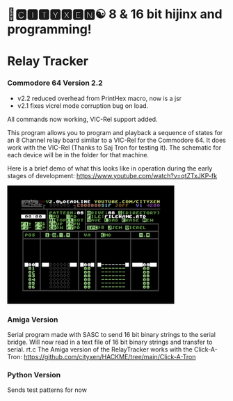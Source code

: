 # 🌆🅲🅸🆃🆈🆇🅴🅽☯️ 8 & 16 bit hijinx and programming!

# Relay Tracker

### Commodore 64 Version 2.2

* v2.2 reduced overhead from PrintHex macro, now is a jsr 
* v2.1 fixes vicrel mode corruption bug on load.

All commands now working, VIC-Rel support added.

This program allows you to program and playback a sequence of states for an 8 Channel relay board similar to a VIC-Rel for the Commodore 64. It does work with the VIC-Rel (Thanks to Saj Tron for testing it). The schematic for each device will be in the folder for that machine.

Here is a brief demo of what this looks like in operation during the early stages of development: https://www.youtube.com/watch?v=qtZTxJKP-fk

![C64Version](https://github.com/cityxen/RelayTracker/blob/master/commodore64/screenshots/relay_tracker-image-actual-v2.0-1-tn.png)

### Amiga Version

Serial program made with SASC to send 16 bit binary strings to the serial bridge.
Will now read in a text file of 16 bit binary strings and transfer to serial.
rt.c
The Amiga version of the RelayTracker works with the Click-A-Tron: https://github.com/cityxen/HACKME/tree/main/Click-A-Tron

### Python Version

Sends test patterns for now

